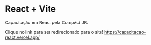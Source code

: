 # React + Vite

Capacitação em React pela CompAct JR.

Clique no link para ser redirecionado para o site!
<a href="https://capacitacao-react.vercel.app/" target="blank">https://capacitacao-react.vercel.app/</a>
